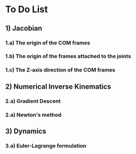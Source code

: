 # To Do List

## 1) Jacobian
### 1.a) The origin of the COM frames
### 1.b) The origin of the frames attached to the joints
### 1.c) The Z-axis direction of the COM frames

## 2) Numerical Inverse Kinematics
### 2.a) Gradient Descent
### 2.a) Newton's method

## 3) Dynamics
### 3.a) Euler-Lagrange formulation
